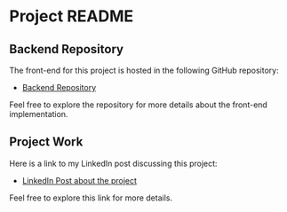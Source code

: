 # Project README


## Backend Repository

The front-end for this project is hosted in the following GitHub repository:

- [Backend Repository](https://github.com/madeeasycodinglife/college-directory-application-back-end)

Feel free to explore the repository for more details about the front-end implementation.

## Project Work

 Here is a link to my LinkedIn post discussing this project:

- [LinkedIn Post about the project](https://www.linkedin.com/posts/pabitra-bera_reactjs-springboot-microservices-activity-7247568850987163649-wsus?utm_source=share&utm_medium=member_desktop)

Feel free to explore this link for more details.
